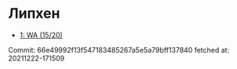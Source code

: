 # Липхен
- [1: WA  (15/20)](1.md)

Commit: 66e49992f13f547183485267a5e5a79bff137840
 fetched at: 20211222-171509
